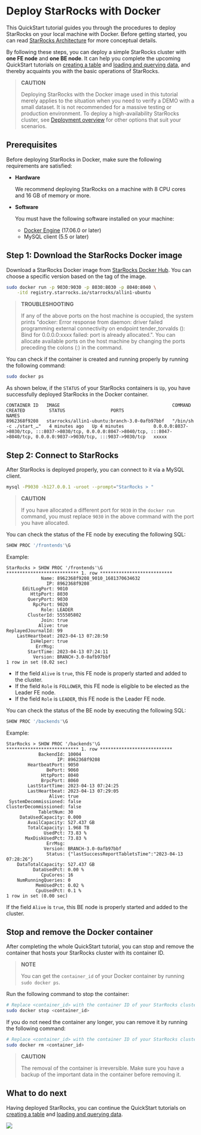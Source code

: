 # Deploy StarRocks with Docker

This QuickStart tutorial guides you through the procedures to deploy StarRocks on your local machine with Docker. Before getting started, you can read [StarRocks Architecture](../introduction/Architecture.md) for more conceptual details.

By following these steps, you can deploy a simple StarRocks cluster with **one FE node** and **one BE node**. It can help you complete the upcoming QuickStart tutorials on [creating a table](../quick_start/Create_table.md) and [loading and querying data](../quick_start/Import_and_query.md), and thereby acquaints you with the basic operations of StarRocks.

> **CAUTION**
>
> Deploying StarRocks with the Docker image used in this tutorial merely applies to the situation when you need to verify a DEMO with a small dataset. It is not recommended for a massive testing or production environment. To deploy a high-availability StarRocks cluster, see [Deployment overview](../deployment/deployment_overview.md) for other options that suit your scenarios.

## Prerequisites

Before deploying StarRocks in Docker, make sure the following requirements are satisfied:

- **Hardware**

  We recommend deploying StarRocks on a machine with 8 CPU cores and 16 GB of memory or more.

- **Software**

  You must have the following software installed on your machine:

  - [Docker Engine](https://docs.docker.com/engine/install/) (17.06.0 or later)
  - MySQL client (5.5 or later)

## Step 1: Download the StarRocks Docker image

Download a StarRocks Docker image from [StarRocks Docker Hub](https://hub.docker.com/r/starrocks/allin1-ubuntu/tags). You can choose a specific version based on the tag of the image.

```Bash
sudo docker run -p 9030:9030 -p 8030:8030 -p 8040:8040 \
    -itd registry.starrocks.io/starrocks/allin1-ubuntu
```

> **TROUBLESHOOTING**
>
> If any of the above ports on the host machine is occupied, the system prints "docker: Error response from daemon: driver failed programming external connectivity on endpoint tender_torvalds (): Bind for 0.0.0.0:xxxx failed: port is already allocated.". You can allocate available ports on the host machine by changing the ports preceding the colons (:) in the command.

You can check if the container is created and running properly by running the following command:

```Bash
sudo docker ps
```

As shown below, if the `STATUS` of your StarRocks containers is `Up`, you have successfully deployed StarRocks in the Docker container.

```Plain
CONTAINER ID   IMAGE                                          COMMAND                  CREATED         STATUS                 PORTS                                                                                                                             NAMES
8962368f9208   starrocks/allin1-ubuntu:branch-3.0-0afb97bbf   "/bin/sh -c ./start_…"   4 minutes ago   Up 4 minutes           0.0.0.0:8037->8030/tcp, :::8037->8030/tcp, 0.0.0.0:8047->8040/tcp, :::8047->8040/tcp, 0.0.0.0:9037->9030/tcp, :::9037->9030/tcp   xxxxx
```

## Step 2: Connect to StarRocks

After StarRocks is deployed properly, you can connect to it via a MySQL client.

```Bash
mysql -P9030 -h127.0.0.1 -uroot --prompt="StarRocks > "
```

> **CAUTION**
>
> If you have allocated a different port for `9030` in the `docker run` command, you must replace `9030` in the above command with the port you have allocated.

You can check the status of the FE node by executing the following SQL:

```SQL
SHOW PROC '/frontends'\G
```

Example:

```Plain
StarRocks > SHOW PROC '/frontends'\G
*************************** 1. row ***************************
             Name: 8962368f9208_9010_1681370634632
               IP: 8962368f9208
      EditLogPort: 9010
         HttpPort: 8030
        QueryPort: 9030
          RpcPort: 9020
             Role: LEADER
        ClusterId: 555505802
             Join: true
            Alive: true
ReplayedJournalId: 99
    LastHeartbeat: 2023-04-13 07:28:50
         IsHelper: true
           ErrMsg: 
        StartTime: 2023-04-13 07:24:11
          Version: BRANCH-3.0-0afb97bbf
1 row in set (0.02 sec)
```

- If the field `Alive` is `true`, this FE node is properly started and added to the cluster.
- If the field `Role` is `FOLLOWER`, this FE node is eligible to be elected as the Leader FE node.
- If the field `Role` is `LEADER`, this FE node is the Leader FE node.

You can check the status of the BE node by executing the following SQL:

```SQL
SHOW PROC '/backends'\G
```

Example:

```Plain
StarRocks > SHOW PROC '/backends'\G
*************************** 1. row ***************************
            BackendId: 10004
                   IP: 8962368f9208
        HeartbeatPort: 9050
               BePort: 9060
             HttpPort: 8040
             BrpcPort: 8060
        LastStartTime: 2023-04-13 07:24:25
        LastHeartbeat: 2023-04-13 07:29:05
                Alive: true
 SystemDecommissioned: false
ClusterDecommissioned: false
            TabletNum: 30
     DataUsedCapacity: 0.000 
        AvailCapacity: 527.437 GB
        TotalCapacity: 1.968 TB
              UsedPct: 73.83 %
       MaxDiskUsedPct: 73.83 %
               ErrMsg: 
              Version: BRANCH-3.0-0afb97bbf
               Status: {"lastSuccessReportTabletsTime":"2023-04-13 07:28:26"}
    DataTotalCapacity: 527.437 GB
          DataUsedPct: 0.00 %
             CpuCores: 16
    NumRunningQueries: 0
           MemUsedPct: 0.02 %
           CpuUsedPct: 0.1 %
1 row in set (0.00 sec)
```

If the field `Alive` is `true`, this BE node is properly started and added to the cluster.

## Stop and remove the Docker container

After completing the whole QuickStart tutorial, you can stop and remove the container that hosts your StarRocks cluster with its container ID.

> **NOTE**
>
> You can get the `container_id` of your Docker container by running `sudo docker ps`.

Run the following command to stop the container:

```Bash
# Replace <container_id> with the container ID of your StarRocks cluster.
sudo docker stop <container_id>
```

If you do not need the container any longer, you can remove it by running the following command:

```Bash
# Replace <container_id> with the container ID of your StarRocks cluster.
sudo docker rm <container_id>
```

> **CAUTION**
>
> The removal of the container is irreversible. Make sure you have a backup of the important data in the container before removing it.

## What to do next

Having deployed StarRocks, you can continue the QuickStart tutorials on [creating a table](../quick_start/Create_table.md) and [loading and querying data](../quick_start/Import_and_query.md).

<img referrerpolicy="no-referrer-when-downgrade" src="https://static.scarf.sh/a.png?x-pxid=f5ae0b2c-3578-4a40-9056-178e9837cfe0" />
